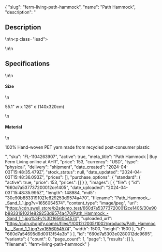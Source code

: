 {
  "slug": "ferm-living-path-hammock",
  "name": "Path Hammock",
  "description": "<h2>Description</h2>\n<!-- split -->\n<p class=\"lead\"> </p>\n<!-- split -->\n<h2>Specifications</h2>\n<!-- split -->\n<h4>Size</h4>\n<p>55.1\" w x 126\" d (140x320cm)</p>\n<h4>Material</h4>\n<p>100% Hand-woven PET yarn made from recycled post-consumer plastic</p>",
  "sku": "FL-1104263907",
  "active": true,
  "meta_title": "Path Hammock | Buy Ferm Living online at A+R",
  "price": 153,
  "currency": "USD",
  "type": "physical",
  "delivery": "shipment",
  "date_created": "2024-04-03T15:48:35.479Z",
  "stock_status": null,
  "date_updated": "2024-04-03T15:48:36.093Z",
  "prices": [],
  "purchase_options": {
    "standard": {
      "active": true,
      "price": 153,
      "prices": []
    }
  },
  "images": [
    {
      "file": {
        "id": "660d7a537737200012ce1405",
        "date_uploaded": "2024-04-03T15:48:35.995Z",
        "length": 148984,
        "md5": "30e90b8833191021e829253d9574a470",
        "filename": "Path_Hammock_-_Sand_1_1.jpg?v=1656054574",
        "content_type": "image/jpeg",
        "url": "https://cdn.swell.store/b2sdemo_test/660d7a537737200012ce1405/30e90b8833191021e829253d9574a470/Path_Hammock_-_Sand_1_1.jpg%3Fv%3D1656054574",
        "uploaded_url": "https://cdn.shopify.com/s/files/1/0012/2005/1002/products/Path_Hammock_-_Sand_1_1.jpg?v=1656054574",
        "width": 1500,
        "height": 1500
      },
      "id": "660d7a54695d9d0013f54a3b"
    }
  ],
  "id": "660d7a5303e0280012dc9695",
  "variants": {
    "count": 0,
    "page_count": 1,
    "page": 1,
    "results": []
  },
  "filename": "ferm-living-path-hammock"
}